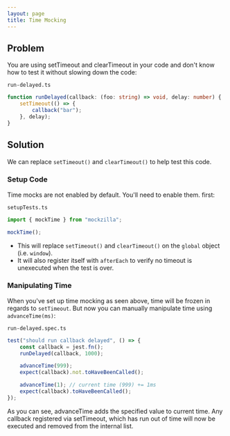```yaml
---
layout: page
title: Time Mocking
---
```


## Problem

You are using setTimeout and clearTimeout in your code and don't know how to test it without slowing down the code:

`run-delayed.ts`

```TypeScript
function runDelayed(callback: (foo: string) => void, delay: number) {
    setTimeout(() => {
        callback("bar");
    }, delay);
}
```

## Solution

We can replace `setTimeout()` and `clearTimeout()` to help test this code.

### Setup Code

Time mocks are not enabled by default. You'll need to enable them. first:

`setupTests.ts`

```TypeScript
import { mockTime } from "mockzilla";

mockTime();
```

- This will replace `setTimeout()` and `clearTimeout()` on the `global` object (i.e. `window`).
- It will also register itself with `afterEach` to verify no timeout is unexecuted when the test is over.

### Manipulating Time

When you've set up time mocking as seen above, time will be frozen in regards to `setTimeout`.
But now you can manually manipulate time using `advanceTime(ms)`:

`run-delayed.spec.ts`

```TypeScript
test("should run callback delayed", () => {
    const callback = jest.fn();
    runDelayed(callback, 1000);

    advanceTime(999);
    expect(callback).not.toHaveBeenCalled();

    advanceTime(1); // current time (999) += 1ms
    expect(callback).toHaveBeenCalled();
});
```

As you can see, advanceTime adds the specified value to current time. Any callback registered via setTimeout, which has run out of time will now be executed and removed from the internal list.
